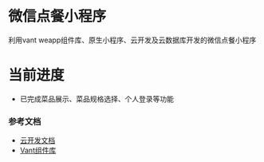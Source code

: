 # 微信点餐小程序

利用vant weapp组件库、原生小程序、云开发及云数据库开发的微信点餐小程序

# 当前进度

- 已完成菜品展示、菜品规格选择、个人登录等功能

### 参考文档

- [云开发文档](https://developers.weixin.qq.com/miniprogram/dev/wxcloud/basis/getting-started.html)
- [Vant组件库](https://vant-contrib.gitee.io/vant-weapp/#/home)
